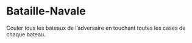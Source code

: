 # Bataille-Navale
Couler tous les bateaux de l’adversaire en touchant toutes les cases de chaque bateau.
